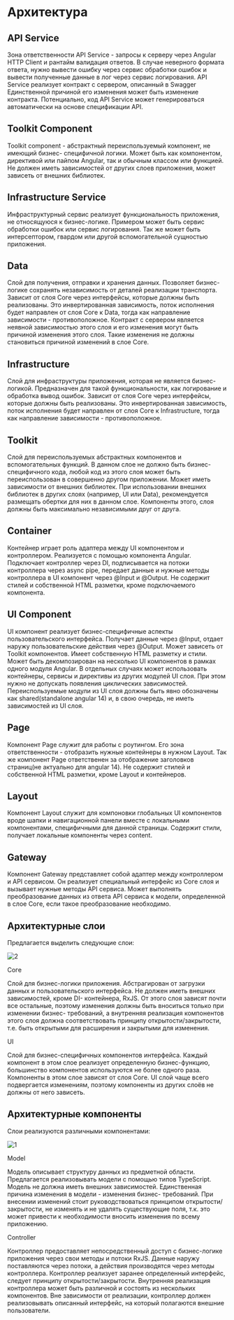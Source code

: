 # Архитектура

## API Service

Зона ответственности API Service - запросы к серверу через Angular HTTP Client и
рантайм валидация ответов. В случае неверного формата ответа, нужно вывести ошибку
через сервис обработки ошибок и вывести полученные данные в лог через сервис
логирования. API Service реализует контракт с сервером, описанный в Swagger
Единственной причиной его изменения может быть изменение контракта.
Потенциально, код API Service может генерироваться автоматически на основе
спецификации АРI.

## Toolkit Component

Toolkit component - абстрактный переиспользуемый компонент, не имеющий бизнес-
специфичной логики. Может быть как компонентом, директивой или пайпом Angular, так
и обычным классом или функцией. Не должен иметь зависимостей от других слоев
приложения, может зависеть от внешних библиотек.

## Infrastructure Service

Инфраструктурный сервис реализует функциональность приложения, не относящуюся к
бизнес-логике. Примером может быть сервис обработки ошибок или сервис логирования.
Так же может быть интерсептором, гвардом или другой вспомогательной сущностью
приложения.

## Data

Слой для получения, отправки и хранения данных. Позволяет бизнес-логике сохранять
независимость от деталей реализации транспорта. Зависит от слоя Соге через
интерфейсы, которые должны быть реализованы. Это инвертированная зависимость,
поток исполнения будет направлен от слоя Соге к Data, тогда как направление
зависимости - противоположное. Контракт с сервером является неявной зависимостью
этого слоя и его изменения могут быть причиной изменения этого слоя. Такие изменения
не должны становиться причиной изменений в слое Соге.

## Infrastructure

Слой для инфраструктуры приложения, которая не является бизнес-логикой.
Предназначен для такой функциональности, как логирование и обработка вывод
ошибок. Зависит от слоя Соге через интерфейсы, которые должны быть реализованы.
Это инвертированная зависимость, поток исполнения будет направлен от слоя Соге к
Infrastructure, тогда как направление зависимости - противоположное.

## Toolkit

Слой для переиспользуемых абстрактных компонентов и вспомогательных функций. В
данном слое не должно быть бизнес-специфичного кода, любой код из этого слоя может
быть переиспользован в совершенно другом приложении. Может иметь зависимости от
внешних библиотек. При использовании внешних библиотек в других слоях (например, UI
или Data), рекомендуется размещать обертки для них в данном слое. Компоненты этого,
слоя должны быть максимально независимыми друг от друга.

## Container

Контейнер играет роль адаптера между UI компонентом и контроллером. Реализуется с
помощью компонента Angular. Подключает контроллер через DI, подписывается на потоки
контроллера через async pipe, передает данные и нужные методы контроллера в UI
компонент через @Input и @Output. Не содержит стилей и собственной HTML разметки,
кроме подключаемого компонента.

## UI Component

UI компонент реализует бизнес-специфичные аспекты пользовательского интерфейса.
Получает данные через @Input, отдает наружу пользовательские действия через  @Output.
Может зависеть от Toolkit компонентов. Имеет собственную HTML разметку и стили.
Может быть декомпозирован на несколько UI компонентов в рамках одного модуля
Angular. В отдельных случаях может использовать контейнеры, сервисы и директивы из
других модулей UI слоя. При этом нужно не допускать появления циклических
зависимостей. Переиспользуемые модули из UI слоя должны быть явно обозначены как
shared(standalone angular 14) и, в свою очередь, не иметь зависимостей из UI слоя.

## Page

Компонент Page служит для работы с роутингом. Его зона ответственности - отобразить
нужные контейнеры в нужном Layout. Так же компонент Page ответственен за
отображение заголовков страниц(не актуально для angular 14). Не содержит стилей и собственной HTML разметки,
кроме Layout и контейнеров.

## Layout

Компонент Layout служит для компоновки глобальных UI компонентов вроде шапки и
навигационной панели вместе с локальными компонентами, специфичными для данной
страницы. Содержит стили, получает локальные компоненты через content.

## Gateway

Компонент Gateway представляет собой адаптер между контроллером и АРI сервисом.
Он реализует специальный интерфейс из Соге слоя и вызывает нужные методы АРI
сервиса. Может выполнять преобразование данных из ответа АРI сервиса к модели,
определенной в слое Соге, если такое преобразование необходимо.

## Архитектурные слои

Предлагается выделить следующие слои:

![2](https://user-images.githubusercontent.com/48022793/175318591-01953096-38dc-434e-a270-4e794b86288b.jpg)


Соге

Слой для бизнес-логики приложения. Абстрагирован от загрузки данных и
пользовательского интерфейса. Не должен иметь внешних зависимостей, кроме DI-
контейнера, RxJS. От этого слоя зависят почти все
остальные, поэтому изменения должны быть вноситься только при изменении бизнес-
требований, а внутренняя реализация компонентов этого слоя должна соответствовать
принципу открытости/закрытости, т.е. быть открытыми для расширения и закрытыми
для изменения.

UI

Слой для бизнес-специфичных компонентов интерфейса. Каждый компонент в этом слое
реализует определенную бизнес-функцию, большинство компонентов используются не
более одного раза. Компоненты в этом слое зависят от слоя Соге. UI слой чаще всего
подвергается изменениям, поэтому компоненты из других слоёв не должны от него
зависеть.

## Архитектурные компоненты

Слои реализуются различными компонентами:

![1](https://user-images.githubusercontent.com/48022793/175318626-9f9f7ef5-1215-4f6a-ab1f-76a3a8b382d9.jpg)


Model

Модель описывает структуру данных из предметной области. Предлагается
реализовывать модели с помощью типов TypeScript. Модель не должна иметь внешних
зависимостей. Единственная причина изменения в модели - изменения бизнес-
требований. При внесении изменений стоит руководствоваться принципом открытости/
закрытости, не изменять и не удалять существующие поля, т.к. это может привести к
необходимости вносить изменения по всему приложению.

Controller

Контроллер предоставляет непосредственный доступ с бизнес-логике приложения через
свои методы и потоки RxJS. Данные наружу поставляются через потоки, а действия
производятся через методы контроллера. Контроллер реализует заранее определенный
интерфейс, следует принципу открытости/закрытости. Внутренняя реализация
контроллера может быть различной и состоять из нескольких компонентов. Вне
зависимости от реализации, контроллер должен реализовывать описанный интерфейс,
на который полагаются внешние пользователи.
